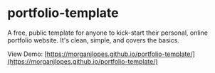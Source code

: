 # portfolio-template
A free, public template for anyone to kick-start their personal, online portfolio website. It's clean, simple, and covers the basics.

View Demo: [https://morganjlopes.github.io/portfolio-template/](https://morganjlopes.github.io/portfolio-template/)
